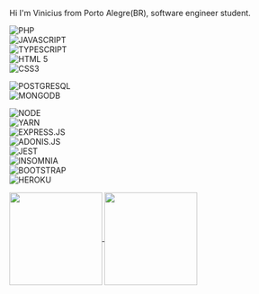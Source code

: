 Hi I'm Vinicius from Porto Alegre(BR), software engineer student.

![PHP](https://img.shields.io/badge/-PHP-purple?atyle=for-the-badge&logo=php&Color=black)<br>
![JAVASCRIPT](https://img.shields.io/badge/JavaScript-F7DF1E?style=for-the-badge&logo=javascript&logoColor=black)<br>
![TYPESCRIPT](https://img.shields.io/badge/TypeScript-007ACC?style=for-the-badge&logo=typescript&logoColor=white)<br>
![HTML 5](https://img.shields.io/badge/HTML5-E34F26?style=for-the-badge&logo=html5&logoColor=white)<br>
![CSS3](https://img.shields.io/badge/CSS3-1572B6?style=for-the-badge&logo=css3&logoColor=white)<br>

![POSTGRESQL](https://img.shields.io/badge/PostgreSQL-316192?style=for-the-badge&logo=postgresql&logoColor=white)<br>
![MONGODB](https://img.shields.io/badge/MongoDB-316192?style=for-the-badge&logo=mongodb&logoColor=white)<br>

![NODE](https://img.shields.io/badge/Node.js-43853D?style=for-the-badge&logo=node.js&logoColor=white)<br>
![YARN](https://img.shields.io/badge/Yarn-2C8EBB?style=for-the-badge&logo=yarn&logoColor=white)<br>
![EXPRESS.JS](https://img.shields.io/badge/Express.js-404D59?style=for-the-badge&logo=express&logoColor=white)<br>
![ADONIS.JS](https://img.shields.io/badge/Adonis.js-404D59?style=for-the-badge&logo=adonis&logoColor=white)<br>
![JEST](https://img.shields.io/badge/Jest-C21325?style=for-the-badge&logo=jest&logoColor=white)<br>
![INSOMNIA](https://img.shields.io/badge/Insomnia-5849be?style=for-the-badge&logo=Insomnia&logoColor=white)<br>
![BOOTSTRAP](https://img.shields.io/badge/Bootstrap-563D7C?style=for-the-badge&logo=bootstrap&logoColor=white)<br>
![HEROKU](https://img.shields.io/badge/Heroku-430098?style=for-the-badge&logo=heroku&logoColor=white)<br>

<p>
  <a href="https://github.com/viniciusmf39/github-readme-stats">
    <img
      align="center"
      height="165"
      src="https://github-readme-stats.vercel.app/api?username=viniciusmf39&count_private=true&show_icons=true&custom_title=Vinicius's%20Github%20Stats&hide=issues&theme=vision-friendly-dark"
    />
  </a>
  
  <a href="https://github.com/viniciusmf39/github-readme-stats">
    <img
      align="center"
      height="165"
      src="https://github-readme-stats.vercel.app/api/top-langs/?username=viniciusmf39&&layout=compact&theme=vision-friendly-dark&langs_count=8)"
    />
  </a>
</p>



